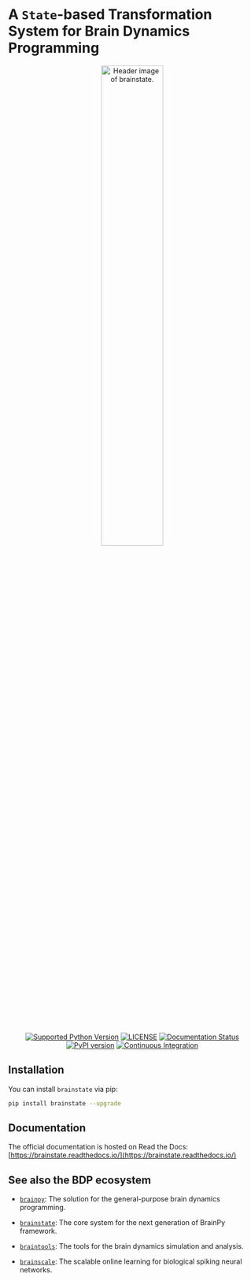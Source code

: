 
# A ``State``-based Transformation System for Brain Dynamics Programming



<p align="center">
  	<img alt="Header image of brainstate." src="https://github.com/brainpy/brainstate/blob/main/docs/_static/brainstate.jpg" width=50%>
</p> 



<p align="center">
	<a href="https://pypi.org/project/brainstate/"><img alt="Supported Python Version" src="https://img.shields.io/pypi/pyversions/brainstate"></a>
	<a href="https://github.com/brainpy/brainstate/blob/main/LICENSE"><img alt="LICENSE" src="https://img.shields.io/badge/License-Apache%202.0-blue.svg"></a>
  	<a href='https://brainstate.readthedocs.io/en/latest/?badge=latest'>
        <img src='https://readthedocs.org/projects/brainstate/badge/?version=latest' alt='Documentation Status' />
    </a>
    <a href="https://badge.fury.io/py/brainstate"><img alt="PyPI version" src="https://badge.fury.io/py/brainstate.svg"></a>
    <a href="https://github.com/brainpy/brainstate/actions/workflows/CI.yml"><img alt="Continuous Integration" src="https://github.com/brainpy/brainstate/actions/workflows/CI.yml/badge.svg"></a>
</p>


## Installation

You can install ``brainstate`` via pip:

```bash
pip install brainstate --upgrade
```



## Documentation

The official documentation is hosted on Read the Docs: [https://brainstate.readthedocs.io/](https://brainstate.readthedocs.io/)


## See also the BDP ecosystem

- [``brainpy``](https://github.com/brainpy/BrainPy): The solution for the general-purpose brain dynamics programming.

- [``brainstate``](https://github.com/brainpy/brainstate): The core system for the next generation of BrainPy framework.

- [``braintools``](https://github.com/brainpy/braintools): The tools for the brain dynamics simulation and analysis.

- [``brainscale``](https://github.com/brainpy/brainscale): The scalable online learning for biological spiking neural networks.


